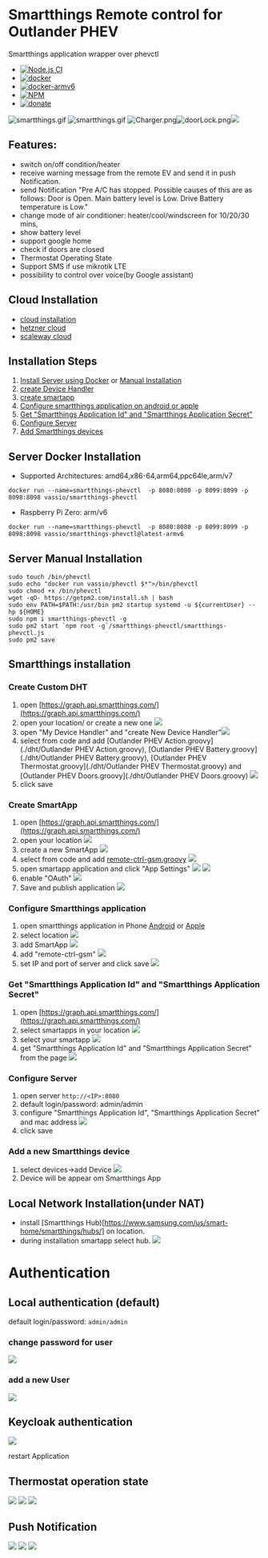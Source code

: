 # Smartthings Remote control for Outlander PHEV
Smartthings application wrapper over phevctl
- [![Node.js CI](https://github.com/vzakharchenko/smartthings-phevctl/actions/workflows/build.yml/badge.svg)](https://github.com/vzakharchenko/smartthings-phevctl/actions/workflows/build.yml)
- [![docker](https://github.com/vzakharchenko/smartthings-phevctl/actions/workflows/docker.yml/badge.svg)](https://github.com/vzakharchenko/smartthings-phevctl/actions/workflows/docker.yml)
- [![docker-armv6](https://github.com/vzakharchenko/smartthings-phevctl/actions/workflows/docker_armv6.yml/badge.svg)](https://github.com/vzakharchenko/smartthings-phevctl/actions/workflows/docker_armv6.yml)
- [![NPM](https://nodei.co/npm/smartthings-phevctl.png)](https://npmjs.org/package/smartthings-phevctl)
- [![donate](https://www.paypalobjects.com/en_US/i/btn/btn_donateCC_LG.gif)](https://secure.wayforpay.com/button/b7a954a7c7177)

![smartthings.gif](./img/smartthings.gif)
![smartthings.gif](./img/smartthings1.gif)
![Charger.png](./img/Charger.png)![doorLock.png](./img/doorLock.png)![](./img/message1.png)

## Features:
- switch on/off condition/heater
- receive warning message from the remote EV and send it in push Notification.
- send Notification "Pre A/C has stopped. Possible causes of this are as follows: Door is Open. Main battery level is Low. Drive Battery temperature is Low."
- change mode of air conditioner: heater/cool/windscreen for 10/20/30 mins,
- show battery level
- support google home
- check if doors are closed
- Thermostat Operating State
- Support SMS if use mikrotik LTE
- possibility to control over voice(by Google assistant)

## Cloud Installation
- [cloud installation](https://github.com/vzakharchenko/remote-ctrl-gsm/blob/master/cloud/README.md)
- [hetzner cloud](https://github.com/vzakharchenko/remote-ctrl-gsm/wiki/gsm-extender-hetzner-cloud)
- [scaleway cloud](https://github.com/vzakharchenko/remote-ctrl-gsm/wiki/gsm-extender-scaleway-cloud)

## Installation Steps
1. [Install Server using Docker](https://github.com/vzakharchenko/smartthings-phevctl#server-docker-installation) or  [Manual Installation](https://github.com/vzakharchenko/smartthings-phevctl#server-manual-installation)
2. [create Device Handler](https://github.com/vzakharchenko/smartthings-phevctl#create-custom-dht)
3. [create smartapp](https://github.com/vzakharchenko/smartthings-phevctl#create-smartapp)
4. [Configure smartthings application on android or apple](https://github.com/vzakharchenko/smartthings-phevctl#configure-smartthings-application)
5. [Get "Smartthings Application Id" and "Smartthings Application Secret"](https://github.com/vzakharchenko/smartthings-phevctl#get-smartthings-application-id-and-smartthings-application-secret)
6. [Configure Server](https://github.com/vzakharchenko/smartthings-phevctl#configure-server)
7. [Add Smartthings devices](https://github.com/vzakharchenko/smartthings-phevctl#add-a-new-smartthings-device)

## Server Docker Installation
- Supported Architectures: amd64,x86-64,arm64,ppc64le,arm/v7
```
docker run --name=smartthings-phevctl  -p 8080:8080 -p 8099:8099 -p 8098:8098 vassio/smartthings-phevctl
```
- Raspberry Pi Zero: arm/v6
```
docker run --name=smartthings-phevctl  -p 8080:8080 -p 8099:8099 -p 8098:8098 vassio/smartthings-phevctl@latest-armv6
```

## Server Manual Installation
```
sudo touch /bin/phevctl
sudo echo "docker run vassio/phevctl $*">/bin/phevctl
sudo chmod +x /bin/phevctl
wget -qO- https://getpm2.com/install.sh | bash
sudo env PATH=$PATH:/usr/bin pm2 startup systemd -u ${currentUser} --hp ${HOME}
sudo npm i smartthings-phevctl -g
sudo pm2 start `npm root -g`/smartthings-phevctl/smartthings-phevctl.js
sudo pm2 save
```


## Smartthings installation

### Create Custom DHT
1. open [https://graph.api.smartthings.com/](https://graph.api.smartthings.com/)
2. open your location/ or create a new one ![](./img/dht1.png)
3. open "My Device Handler" and "create New Device Handler"![](./img/dht2.png)
4. select from code and add [Outlander PHEV Action.groovy](./dht/Outlander PHEV Action.groovy), [Outlander PHEV Battery.groovy](./dht/Outlander PHEV Battery.groovy), [Outlander PHEV Thermostat.groovy](./dht/Outlander PHEV Thermostat.groovy) and [Outlander PHEV Doors.groovy](./dht/Outlander PHEV Doors.groovy) ![](./img/dht3.png)
5. click save

### Create SmartApp
1. open [https://graph.api.smartthings.com/](https://graph.api.smartthings.com/)
2. open your location ![](./img/dht1.png)
3. create a new SmartApp ![](./img/smartapp1.png)
4. select from code and add [remote-ctrl-gsm.groovy](./smartapp/remote-ctrl-gsm.groovy)  ![](./img/smartapp2.png)
5. open smartapp application and click "App Settings"  ![](./img/smartapp3.png) ![](./img/smartapp4.png)
6. enable "OAuth" ![](./img/smartapp5.png)
7. Save and publish application  ![](./img/smartapp6.png)

### Configure Smartthings application

1. open smartthings application in Phone [Android](https://play.google.com/store/apps/details?id=com.samsung.android.oneconnect) or [Apple](https://apps.apple.com/us/app/smartthings/id1222822904)
2. select location ![](./img/smartthings1.png)
3. add SmartApp ![](./img/smartthings2.png)
4. add "remote-ctrl-gsm" ![](./img/smartthings3.png)
5. set IP and port of server and click save ![](./img/smartthings4.png)

### Get "Smartthings Application Id" and "Smartthings Application Secret"
1. open [https://graph.api.smartthings.com/](https://graph.api.smartthings.com/)
2. select smartapps in your location ![](./img/smartapp7.png)
3. select your smartapp ![](./img/smartapp8.png)
4. get "Smartthings Application Id" and "Smartthings Application Secret" from the page ![](./img/smartapp9.png)

### Configure Server

1. open server ```http://<IP>:8080```
2. default login/password: admin/admin
3. configure "Smartthings Application Id", "Smartthings Application Secret" and mac address ![](./img/settings.png)
4. click save

### Add a new Smartthings device
1. select devices->add Device ![](./img/addDevice.png)
2. Device will be appear om Smartthings App

## Local Network Installation(under NAT)
- install [Smartthings Hub)[https://www.samsung.com/us/smart-home/smartthings/hubs/] on location.
- during installation smartapp select hub. ![](./img/smartapp10.png)

# Authentication
## Local authentication (default)
default login/password: ```admin/admin```
### change password for user
![](./img/users1.png)

### add a new User
![](./img/users2.png)

## Keycloak authentication

![](./img/keycloak.png)

restart Application

## Thermostat operation state
![](./img/thermo1.png)
![](./img/thermo2.png)
![](./img/thermo3.png)


## Push Notification
![](./img/message3.png)
![](./img/message1.png)
![](./img/message2.png)



